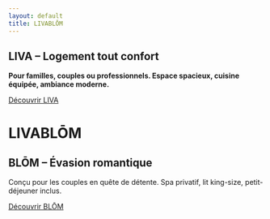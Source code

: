 ```yaml
---
layout: default
title: LIVABLŌM
---
```


<div class="relative flex flex-col md:flex-row h-screen w-screen overflow-hidden">

  <!-- Partie LIVA -->
<div class="w-full md:w-1/2 bg-cover bg-center flex flex-col items-center justify-center p-6 text-center text-black" style="background-image: url('{{ site.baseurl }}/assets/images/salon1.jpg');">
  <div class="bg-white/80 backdrop-blur-md p-6 rounded-lg shadow-lg max-w-sm">
    <h2 class="text-3xl font-bold mb-4">LIVA – Logement tout confort</h2>
    <p class="mb-6 text-lg font-semibold text-black">
      <strong>Pour familles, couples ou professionnels. Espace spacieux, cuisine équipée, ambiance moderne.</strong>
    </p>
    <a href="{{ site.baseurl }}/liva" class="bg-black text-white py-2 px-4 rounded hover:bg-gray-800">Découvrir LIVA</a>
  </div>
</div>


  <!-- Titre au centre -->
  <div class="absolute top-2/3 md:top-2/3 left-1/2 transform -translate-x-1/2 -translate-y-1/2 text-center z-10">
    <h1 class="text-4xl font-extrabold tracking-wide text-white drop-shadow-md">LIVABLŌM</h1>
  </div>

  <!-- Partie BLŌM -->
  <div class="w-full md:w-1/2 bg-cover bg-center text-white flex flex-col items-center justify-center p-6 text-center" style="background-image: url('{{ site.baseurl }}/assets/images/tableromantique.jpg');">
    <div class="bg-black/70 p-4 rounded-lg">
      <h2 class="text-3xl font-bold mb-4">BLŌM – Évasion romantique</h2>
      <p class="mb-6 text-lg max-w-xs">Conçu pour les couples en quête de détente. Spa privatif, lit king-size, petit-déjeuner inclus.</p>
      <a href="{{ site.baseurl }}/blom" class="bg-white text-black py-2 px-4 rounded hover:bg-gray-200">Découvrir BLŌM</a>
    </div>
  </div>

</div>

